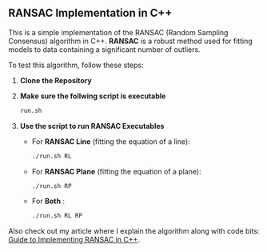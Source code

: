 ## RANSAC Implementation in C++

This is a simple implementation of the RANSAC (Random Sampling Consensus) algorithm in C++. **RANSAC** is a robust method used for fitting models to data containing a significant number of outliers.

To test this algorithm, follow these steps:

1.  **Clone the Repository**

2.  **Make sure the follwing script is executable**
    ```bash
    run.sh
    ```

3.  **Use the script to run RANSAC Executables**

    * For **RANSAC Line** (fitting the equation of a line):
        ```bash
        ./run.sh RL
        ```

    * For **RANSAC Plane** (fitting the equation of a plane):
        ```bash
        ./run.sh RP
        ```

    * For **Both** :
        ```bash
        ./run.sh RL RP
        ```

Also check out my article where I explain the algorithm along with code bits: [Guide to Implementing RANSAC in C++](https://flashblog.hashnode.dev/guide-to-implementing-ransac-in-c-programming).


